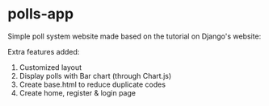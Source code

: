 # polls-app

Simple poll system website made based on the tutorial on Django's website:

Extra features added:

1. Customized layout 
2. Display polls with Bar chart (through Chart.js)
3. Create base.html to reduce duplicate codes
4. Create home, register & login page 

